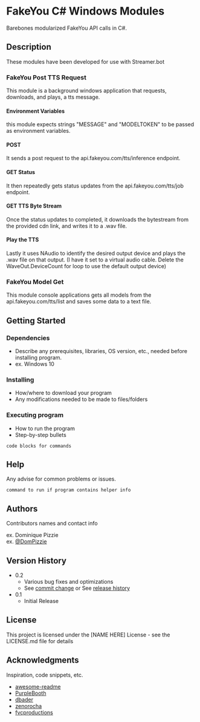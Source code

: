 # FakeYou C# Windows Modules

Barebones modularized FakeYou API calls in C#.

## Description

These modules have been developed for use with Streamer.bot

### FakeYou Post TTS Request

This module is a background windows application that requests, downloads, and plays, a tts message.

#### Environment Variables

this module expects strings "MESSAGE" and "MODELTOKEN" to be passed as environment variables.

#### POST

It sends a post request to the api.fakeyou.com/tts/inference endpoint.

#### GET Status

It then repeatedly gets status updates from the api.fakeyou.com/tts/job endpoint.

#### GET TTS Byte Stream

Once the status updates to completed, it downloads the bytestream from the provided cdn link, and writes it to a .wav file.

#### Play the TTS

Lastly it uses NAudio to identify the desired output device and plays the .wav file on that output. (I have it set to a virtual audio cable. Delete the WaveOut.DeviceCount for loop to use the default output device)

### FakeYou Model Get

This module console applications gets all models from the api.fakeyou.com/tts/list and saves some data to a text file.

## Getting Started

### Dependencies

* Describe any prerequisites, libraries, OS version, etc., needed before installing program.
* ex. Windows 10

### Installing

* How/where to download your program
* Any modifications needed to be made to files/folders

### Executing program

* How to run the program
* Step-by-step bullets
```
code blocks for commands
```

## Help

Any advise for common problems or issues.
```
command to run if program contains helper info
```

## Authors

Contributors names and contact info

ex. Dominique Pizzie  
ex. [@DomPizzie](https://twitter.com/dompizzie)

## Version History

* 0.2
    * Various bug fixes and optimizations
    * See [commit change]() or See [release history]()
* 0.1
    * Initial Release

## License

This project is licensed under the [NAME HERE] License - see the LICENSE.md file for details

## Acknowledgments

Inspiration, code snippets, etc.
* [awesome-readme](https://github.com/matiassingers/awesome-readme)
* [PurpleBooth](https://gist.github.com/PurpleBooth/109311bb0361f32d87a2)
* [dbader](https://github.com/dbader/readme-template)
* [zenorocha](https://gist.github.com/zenorocha/4526327)
* [fvcproductions](https://gist.github.com/fvcproductions/1bfc2d4aecb01a834b46)
